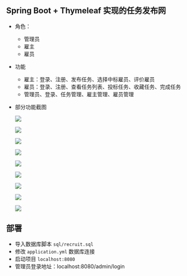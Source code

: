 ## Spring Boot + Thymeleaf 实现的任务发布网

- 角色：
  - 管理员
  - 雇主
  - 雇员
- 功能
  - 雇主：登录、注册、发布任务、选择中标雇员、评价雇员
  - 雇员：登录、注册、查看任务列表、投标任务、收藏任务、完成任务
  - 管理员、登录、任务管理、雇主管理、雇员管理

- 部分功能截图

  ![](https://yuu-blog.oss-cn-shenzhen.aliyuncs.com/Yuu_2020-09-05_23-53-32.png)

  ![](https://yuu-blog.oss-cn-shenzhen.aliyuncs.com/Yuu_2020-09-05_23-51-09.png)

  ![](https://yuu-blog.oss-cn-shenzhen.aliyuncs.com/Yuu_2020-09-05_23-52-01.png)

  ![](https://yuu-blog.oss-cn-shenzhen.aliyuncs.com/Yuu_2020-09-05_23-52-33.png)

  ![](https://yuu-blog.oss-cn-shenzhen.aliyuncs.com/Yuu_2020-09-05_23-53-02.png)

  ![](https://yuu-blog.oss-cn-shenzhen.aliyuncs.com/Yuu_2020-09-05_23-54-35.png)

  

  ![](https://yuu-blog.oss-cn-shenzhen.aliyuncs.com/Yuu_2020-09-05_23-55-41.png)

  ![](https://yuu-blog.oss-cn-shenzhen.aliyuncs.com/Yuu_2020-09-05_23-56-25.png)

  ![](https://yuu-blog.oss-cn-shenzhen.aliyuncs.com/Yuu_2020-09-05_23-56-56.png)

## 部署

- 导入数据库脚本 `sql/recruit.sql`
- 修改 `application.yml` 数据库连接
- 启动项目 `localhost:8080`
- 管理员登录地址：localhost:8080/admin/login
